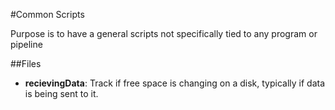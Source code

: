#Common Scripts

Purpose is to have a general scripts not specifically tied to any program or
pipeline

##Files

- **recievingData**: Track if free space is changing on a disk, typically if
data is being sent to it.
